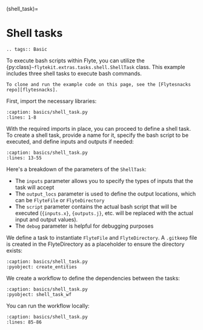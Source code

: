 (shell_task)=

# Shell tasks

```{eval-rst}
.. tags:: Basic
```

To execute bash scripts within Flyte, you can utilize the {py:class}`~flytekit.extras.tasks.shell.ShellTask` class.
This example includes three shell tasks to execute bash commands.

```{note}
To clone and run the example code on this page, see the [Flytesnacks repo][flytesnacks].
```

First, import the necessary libraries:

```{rli} https://raw.githubusercontent.com/flyteorg/flytesnacks/69dbe4840031a85d79d9ded25f80397c6834752d/examples/basics/basics/shell_task.py
:caption: basics/shell_task.py
:lines: 1-8
```

With the required imports in place, you can proceed to define a shell task.
To create a shell task, provide a name for it, specify the bash script to be executed,
and define inputs and outputs if needed:

```{rli} https://raw.githubusercontent.com/flyteorg/flytesnacks/69dbe4840031a85d79d9ded25f80397c6834752d/examples/basics/basics/shell_task.py
:caption: basics/shell_task.py
:lines: 13-55
```

Here's a breakdown of the parameters of the `ShellTask`:

- The `inputs` parameter allows you to specify the types of inputs that the task will accept
- The `output_locs` parameter is used to define the output locations, which can be `FlyteFile` or `FlyteDirectory`
- The `script` parameter contains the actual bash script that will be executed
  (`{inputs.x}`, `{outputs.j}`, etc. will be replaced with the actual input and output values).
- The `debug` parameter is helpful for debugging purposes

We define a task to instantiate `FlyteFile` and `FlyteDirectory`.
A `.gitkeep` file is created in the FlyteDirectory as a placeholder to ensure the directory exists:

```{rli} https://raw.githubusercontent.com/flyteorg/flytesnacks/69dbe4840031a85d79d9ded25f80397c6834752d/examples/basics/basics/shell_task.py
:caption: basics/shell_task.py
:pyobject: create_entities
```

We create a workflow to define the dependencies between the tasks:

```{rli} https://raw.githubusercontent.com/flyteorg/flytesnacks/69dbe4840031a85d79d9ded25f80397c6834752d/examples/basics/basics/shell_task.py
:caption: basics/shell_task.py
:pyobject: shell_task_wf
```

You can run the workflow locally:

```{rli} https://raw.githubusercontent.com/flyteorg/flytesnacks/69dbe4840031a85d79d9ded25f80397c6834752d/examples/basics/basics/shell_task.py
:caption: basics/shell_task.py
:lines: 85-86
```

[flytesnacks]: https://github.com/flyteorg/flytesnacks/tree/master/examples/basics/
